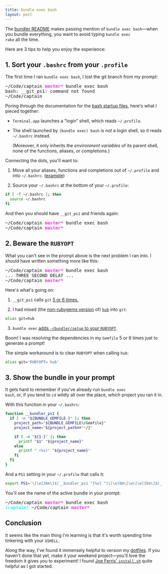 ```yaml
---
title: bundle exec bash
layout: post
---
```


The <a href="http://github.com/carlhuda/bundler#readme">bundler README</a>
makes passing mention of <code>bundle exec bash</code>&mdash;when you bundle
everything, you want to avoid typing <code>bundle exec rake</code> all the
time.

Here are 3 tips to help you enjoy the experience:

<h2>1. Sort your <code>.bashrc</code> from your <code>.profile</code></h2>

The first time I ran <code>bundle exec bash</code>, I lost the git branch from my prompt:

<div class="highlight"><pre>
~/Code/captain <strong style="color:#f3f">master*</strong> bundle exec bash
bash: __git_ps1: command not found
~/Code/captain
</pre></div>

Poring through the documentation for the <a
href="http://www.gnu.org/software/bash/manual/bashref.html#Bash-Startup-Files">bash
startup files</a>, here's what I pieced together:

* <code>Terminal.app</code> launches a &ldquo;login&rdquo; shell, which reads <code>~/.profile</code>.

* The shell launched by <code>(bundle exec) bash</code> is <em>not</em> a login shell, so it reads <code>~/.bashrc</code> instead. <p>(Moreover, it only inherits the <em>environment variables</em> of its parent shell, none of the functions, aliases, or completions.)</p>

Connecting the dots, you'll want to:

1. Move all your aliases, functions and completions out of <code>~/.profile</code> and into <code>~/.bashrc</code>. (<a href="http://github.com/matthewtodd/dotfiles/commit/84d57288548c484d59f0f1e1d43ab3b0abb1b263">example</a>)

2. Source your <code>~/.bashrc</code> at the bottom of your <code>~/.profile</code>:
```bash
if [ -f ~/.bashrc ]; then
  source ~/.bashrc
fi
```

And then you should have <code>__git_ps1</code> and friends again:

<div class="highlight"><pre>
~/Code/captain <strong style="color:#f3f">master*</strong> bundle exec bash
~/Code/captain <strong style="color:#f3f">master*</strong>
</pre></div>

<h2>2. Beware the <code>RUBYOPT</code></h2>

What you can't see in the prompt above is the next problem I ran into. I should
have written something more like this:

<div class="highlight"><pre>
~/Code/captain <strong style="color:#f3f">master*</strong> bundle exec bash
... THREE SECOND DELAY ...
~/Code/captain <strong style="color:#f3f">master*</strong>
</pre></div>

Here's what's going on:

1. <code>__git_ps1</code> calls <code>git</code> <a href="http://github.com/git/git/blob/v1.6.5.7/contrib/completion/git-completion.bash#L87-178">5 or 6 times.</a>

2. I had mixed (the <a href="http://gist.github.com/284823">non-rubygems version</a> of) <a href="http://github.com/defunkt/hub"><code>hub</code></a> into <code>git</code>:
```bash
alias git=hub
```

3. <code>bundle exec</code> <a href="http://github.com/carlhuda/bundler/blob/0.9.7/lib/bundler/cli.rb#L119-123">adds <code><nobr>-rbundler/setup</nobr></code> to your <code>RUBYOPT</code></a>.

Boom! I was resolving the dependencies in my <code>Gemfile</code> 5 or 6 times
just to generate a prompt!

The simple workaround is to clear <code>RUBYOPT</code> when calling <code>hub</code>:

```bash
alias git='RUBYOPT= hub'
```

<h2>3. Show the bundle in your prompt</h2>

It gets hard to remember if you've already run <code>bundle exec bash</code>,
or, if you tend to <code>cd</code> wildly all over the place, <em>which</em>
project you ran it in.

With this function in your <code>~/.bashrc</code>:

```bash
function __bundler_ps1 {
  if [ -n "${BUNDLE_GEMFILE-}" ]; then
    project_path="${BUNDLE_GEMFILE%/Gemfile}"
    project_name="${project_path##**/}"

    if [ -n "${1-}" ]; then
      printf "$1" "${project_name}"
    else
      printf " (%s)" "${project_name}"
    fi
  fi
}
```

And a <code>PS1</code> setting in your <code>~/.profile</code> that calls it:

```bash
export PS1='\[\e[36m\]$(__bundler_ps1 "[%s] ")\[\e[0m\]\w\[\e[35m\]$(__git_ps1 " %s")\[\e[0m\] '
```

You'll see the name of the active bundle in your prompt:

<div class="highlight"><pre>
~/Code/captain <strong style="color:#f3f">master*</strong> bundle exec bash
<strong style="color:#3ff">[captain]</strong> ~/Code/captain <strong style="color:#f3f">master*</strong>
</pre></div>

<h2>Conclusion</h2>

It seems like the main thing I'm learning is that it's worth spending time
tinkering with your <code>$SHELL</code>.

Along the way, I've found it immensely helpful to version my <a
href="http://github.com/matthewtodd/dotfiles">dotfiles</a>. If you haven't done
that yet, make it your weekend project&mdash;you'll love the freedom it gives
you to experiment! I found <a
href="http://github.com/jferris/config_files/blob/master/install.sh">Joe
Ferris' <code>install.sh</code></a> quite helpful as I got started.
